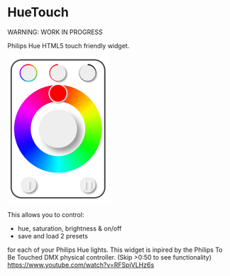 HueTouch
========

WARNING: WORK IN PROGRESS

Philips Hue HTML5 touch friendly widget.

![ScreenShot](HueTouch.png)

This allows you to control:

- hue, saturation, brightness & on/off
- save and load 2 presets

for each of your Philips Hue lights.
This widget is inpired by the Philips To Be Touched DMX physical controller.
(Skip >0:50 to see functionality)
https://www.youtube.com/watch?v=RFSpjVLHz6s
